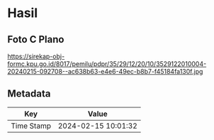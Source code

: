 # Hasil

## Foto C Plano

https://sirekap-obj-formc.kpu.go.id/8017/pemilu/pdpr/35/29/12/20/10/3529122010004-20240215-092708--ac638b63-e4e6-49ec-b8b7-f45184fa130f.jpg


## Metadata

| Key        | Value               |
| ---------- | ------------------- |
| Time Stamp | 2024-02-15 10:01:32 |



